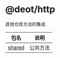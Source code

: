# @deot/http

其他仓库方法的集成

| 包名                                                 | 说明                                                 |
| --------------------------------------------------- | ---------------------------------------------------- |
| [shared](../shared)                                 | 公共方法                                              |

